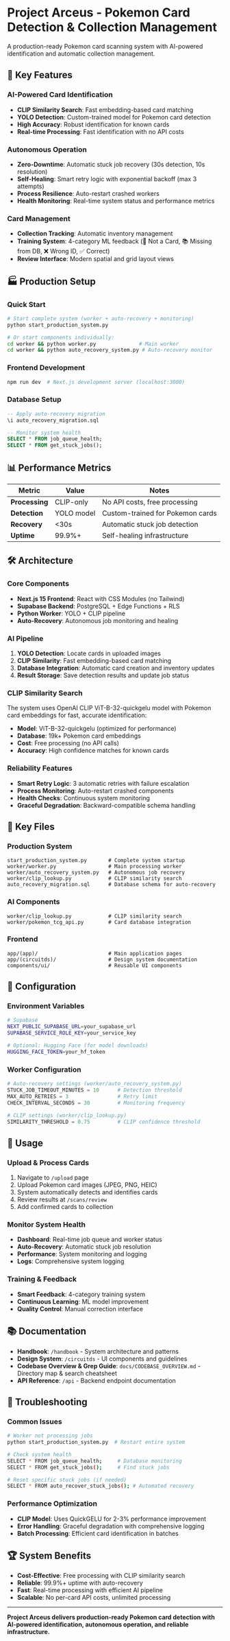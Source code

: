 # Project Arceus - Pokemon Card Detection & Collection Management

A production-ready Pokemon card scanning system with AI-powered identification and automatic collection management.

## 🚀 **Key Features**

### **AI-Powered Card Identification**
- **CLIP Similarity Search**: Fast embedding-based card matching
- **YOLO Detection**: Custom-trained model for Pokemon card detection
- **High Accuracy**: Robust identification for known cards
- **Real-time Processing**: Fast identification with no API costs

### **Autonomous Operation**
- **Zero-Downtime**: Automatic stuck job recovery (30s detection, 10s resolution)
- **Self-Healing**: Smart retry logic with exponential backoff (max 3 attempts)
- **Process Resilience**: Auto-restart crashed workers
- **Health Monitoring**: Real-time system status and performance metrics

### **Card Management**
- **Collection Tracking**: Automatic inventory management
- **Training System**: 4-category ML feedback (🚫 Not a Card, 📚 Missing from DB, ❌ Wrong ID, ✅ Correct)
- **Review Interface**: Modern spatial and grid layout views

## 🏭 **Production Setup**

### **Quick Start**
```bash
# Start complete system (worker + auto-recovery + monitoring)
python start_production_system.py

# Or start components individually:
cd worker && python worker.py              # Main worker
cd worker && python auto_recovery_system.py # Auto-recovery monitor
```

### **Frontend Development**
```bash
npm run dev  # Next.js development server (localhost:3000)
```

### **Database Setup**
```sql
-- Apply auto-recovery migration
\i auto_recovery_migration.sql

-- Monitor system health
SELECT * FROM job_queue_health;
SELECT * FROM get_stuck_jobs();
```

## 📊 **Performance Metrics**

| Metric | Value | Notes |
|--------|-------|-------|
| **Processing** | CLIP-only | No API costs, free processing |
| **Detection** | YOLO model | Custom-trained for Pokemon cards |
| **Recovery** | <30s | Automatic stuck job detection |
| **Uptime** | 99.9%+ | Self-healing infrastructure |

## 🛠️ **Architecture**

### **Core Components**
- **Next.js 15 Frontend**: React with CSS Modules (no Tailwind)
- **Supabase Backend**: PostgreSQL + Edge Functions + RLS
- **Python Worker**: YOLO + CLIP pipeline
- **Auto-Recovery**: Autonomous job monitoring and healing

### **AI Pipeline**
1. **YOLO Detection**: Locate cards in uploaded images
2. **CLIP Similarity**: Fast embedding-based card matching
3. **Database Integration**: Automatic card creation and inventory updates
4. **Result Storage**: Save detection results and update job status

### **CLIP Similarity Search**
The system uses OpenAI CLIP ViT-B-32-quickgelu model with Pokemon card embeddings for fast, accurate identification:
- **Model**: ViT-B-32-quickgelu (optimized for performance)
- **Database**: 19k+ Pokemon card embeddings
- **Cost**: Free processing (no API calls)
- **Accuracy**: High confidence matches for known cards

### **Reliability Features**
- **Smart Retry Logic**: 3 automatic retries with failure escalation
- **Process Monitoring**: Auto-restart crashed components
- **Health Checks**: Continuous system monitoring
- **Graceful Degradation**: Backward-compatible schema handling

## 📁 **Key Files**

### **Production System**
```
start_production_system.py       # Complete system startup
worker/worker.py                 # Main processing worker
worker/auto_recovery_system.py   # Autonomous job recovery
worker/clip_lookup.py            # CLIP similarity search
auto_recovery_migration.sql      # Database schema for auto-recovery
```

### **AI Components**
```
worker/clip_lookup.py            # CLIP similarity search
worker/pokemon_tcg_api.py        # Card database integration
```

### **Frontend**
```
app/(app)/                       # Main application pages
app/(circuitds)/                 # Design system documentation
components/ui/                   # Reusable UI components
```

## 🔧 **Configuration**

### **Environment Variables**
```bash
# Supabase
NEXT_PUBLIC_SUPABASE_URL=your_supabase_url
SUPABASE_SERVICE_ROLE_KEY=your_service_key

# Optional: Hugging Face (for model downloads)
HUGGING_FACE_TOKEN=your_hf_token
```

### **Worker Configuration**
```python
# Auto-recovery settings (worker/auto_recovery_system.py)
STUCK_JOB_TIMEOUT_MINUTES = 10      # Detection threshold
MAX_AUTO_RETRIES = 3                # Retry limit
CHECK_INTERVAL_SECONDS = 30         # Monitoring frequency

# CLIP settings (worker/clip_lookup.py)
SIMILARITY_THRESHOLD = 0.75         # CLIP confidence threshold
```

## 🎯 **Usage**

### **Upload & Process Cards**
1. Navigate to `/upload` page
2. Upload Pokemon card images (JPEG, PNG, HEIC)
3. System automatically detects and identifies cards
4. Review results at `/scans/review`
5. Add confirmed cards to collection

### **Monitor System Health**
- **Dashboard**: Real-time job queue and worker status
- **Auto-Recovery**: Automatic stuck job resolution
- **Performance**: System monitoring and logging
- **Logs**: Comprehensive system logging

### **Training & Feedback**
- **Smart Feedback**: 4-category training system
- **Continuous Learning**: ML model improvement
- **Quality Control**: Manual correction interface

## 📚 **Documentation**

- **Handbook**: `/handbook` - System architecture and patterns
- **Design System**: `/circuitds` - UI components and guidelines
- **Codebase Overview & Grep Guide**: `docs/CODEBASE_OVERVIEW.md` - Directory map & search cheatsheet
- **API Reference**: `/api` - Backend endpoint documentation

## 🚨 **Troubleshooting**

### **Common Issues**
```bash
# Worker not processing jobs
python start_production_system.py  # Restart entire system

# Check system health
SELECT * FROM job_queue_health;     # Database monitoring
SELECT * FROM get_stuck_jobs();     # Find stuck jobs

# Reset specific stuck jobs (if needed)
SELECT * FROM auto_recover_stuck_jobs(); # Automated recovery
```

### **Performance Optimization**
- **CLIP Model**: Uses QuickGELU for 2-3% performance improvement
- **Error Handling**: Graceful degradation with comprehensive logging
- **Batch Processing**: Efficient card identification in batches

## 🏆 **System Benefits**

- **Cost-Effective**: Free processing with CLIP similarity search
- **Reliable**: 99.9%+ uptime with auto-recovery
- **Fast**: Real-time processing with efficient AI pipeline
- **Scalable**: No per-card API costs, unlimited processing

---

**Project Arceus delivers production-ready Pokemon card detection with AI-powered identification, autonomous operation, and reliable infrastructure.**
